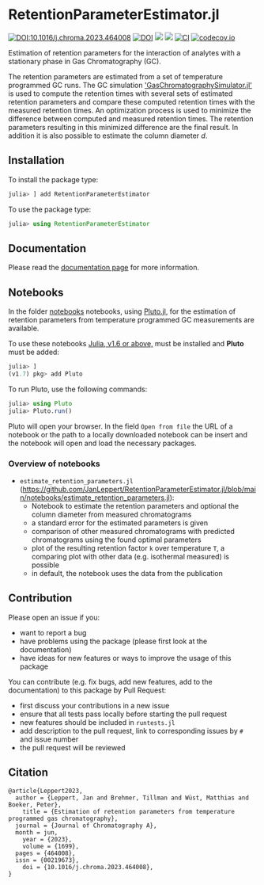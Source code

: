 # RetentionParameterEstimator.jl

[![DOI:10.1016/j.chroma.2023.464008](http://img.shields.io/badge/DOI-10.1016/j.chroma.2023.464008-B31B1B.svg)](https://doi.org/10.1016/j.chroma.2023.464008)
[![DOI](https://zenodo.org/badge/550339258.svg)](https://zenodo.org/badge/latestdoi/550339258)
[![](https://img.shields.io/badge/docs-stable-blue.svg)](https://JanLeppert.github.io/RetentionParameterEstimator.jl/stable)
[![](https://img.shields.io/badge/docs-dev-blue.svg)](https://JanLeppert.github.io/RetentionParameterEstimator.jl/dev)
[![CI](https://github.com/JanLeppert/RetentionParameterEstimator.jl/actions/workflows/ci.yml/badge.svg)](https://github.com/JanLeppert/RetentionParameterEstimator.jl/actions/workflows/ci.yml)
[![codecov.io](http://codecov.io/github/JanLeppert/RetentionParameterEstimator.jl/coverage.svg?branch=main)](http://codecov.io/github/JanLeppert/RetentionParameterEstimator.jl?branch=main)


Estimation of retention parameters for the interaction of analytes with a stationary phase in Gas Chromatography (GC).

The retention parameters are estimated from a set of temperature programmed GC runs. The GC simulation ['GasChromatographySimulator.jl'](https://github.com/JanLeppert/GasChromatographySimulator.jl) is used to compute the retention times with several sets of estimated retention parameters and compare these computed retention times with the measured retention times. An optimization process is used to minimize the difference between computed and measured retention times. The retention parameters resulting in this minimized difference are the final result. In addition it is also possible to estimate the column diameter _d_.

## Installation

To install the package type:

```julia
julia> ] add RetentionParameterEstimator
```

To use the package type:

```julia
julia> using RetentionParameterEstimator
```

## Documentation

Please read the [documentation page](https://janleppert.github.io/RetentionParameterEstimator.jl/stable/) for more information.

## Notebooks

In the folder [notebooks](https://github.com/JanLeppert/RetentionParameterEstimator/tree/main/notebooks) notebooks, using [Pluto.jl](https://github.com/fonsp/Pluto.jl), for the estimation of retention parameters from temperature programmed GC measurements are available. 

To use these notebooks [Julia, v1.6 or above,](https://julialang.org/downloads/#current_stable_release) must be installed and **Pluto** must be added:

```julia
julia> ]
(v1.7) pkg> add Pluto
```

To run Pluto, use the following commands:

```julia
julia> using Pluto
julia> Pluto.run()
```

Pluto will open your browser. In the field `Open from file` the URL of a notebook or the path to a locally downloaded notebook can be insert and the notebook will open and load the necessary packages. 

### Overview of notebooks

- `estimate_retention_parameters.jl` (https://github.com/JanLeppert/RetentionParameterEstimator.jl/blob/main/notebooks/estimate_retention_parameters.jl):
  - Notebook to estimate the retention parameters and optional the column diameter from measured chromatograms
  - a standard error for the estimated parameters is given
  - comparison of other measured chromatograms with predicted chromatograms using the found optimal parameters
  - plot of the resulting retention factor ``k`` over temperature ``T``, a comparing plot with other data (e.g. isothermal measured) is possible
  - in default, the notebook uses the data from the publication

## Contribution

Please open an issue if you:
- want to report a bug 
- have problems using the package (please first look at the documentation)
- have ideas for new features or ways to improve the usage of this package 

You can contribute (e.g. fix bugs, add new features, add to the documentation) to this package by Pull Request: 
- first discuss your contributions in a new issue
- ensure that all tests pass locally before starting the pull request
- new features should be included in `runtests.jl`
- add description to the pull request, link to corresponding issues by `#` and issue number
- the pull request will be reviewed

## Citation

```
@article{Leppert2023,
  author = {Leppert, Jan and Brehmer, Tillman and Wüst, Matthias and Boeker, Peter},
	title = {Estimation of retention parameters from temperature programmed gas chromatography},
  journal = {Journal of Chromatography A},
  month = jun,
	year = {2023},
	volume = {1699},
  pages = {464008},
  issn = {00219673},
	doi = {10.1016/j.chroma.2023.464008},
}
```
